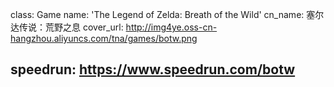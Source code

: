 class: Game
name: 'The Legend of Zelda: Breath of the Wild'
cn_name: 塞尔达传说：荒野之息
cover_url: http://img4ye.oss-cn-hangzhou.aliyuncs.com/tna/games/botw.png

speedrun: https://www.speedrun.com/botw
---